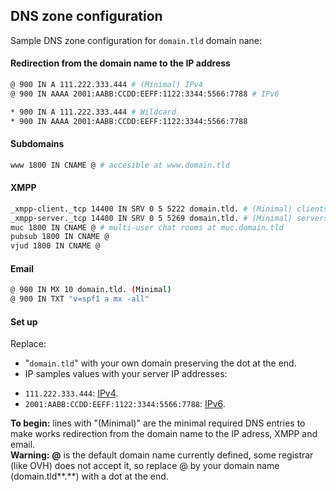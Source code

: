 ## DNS zone configuration

Sample DNS zone configuration for `domain.tld` domain nane:

#### Redirection from the domain name to the IP address
```bash
@ 900 IN A 111.222.333.444 # (Minimal) IPv4
@ 900 IN AAAA 2001:AABB:CCDD:EEFF:1122:3344:5566:7788 # IPv6

* 900 IN A 111.222.333.444 # Wildcard
* 900 IN AAAA 2001:AABB:CCDD:EEFF:1122:3344:5566:7788
```

#### Subdomains
```bash
www 1800 IN CNAME @ # accesible at www.domain.tld
```

#### XMPP
```bash
_xmpp-client._tcp 14400 IN SRV 0 5 5222 domain.tld. # (Minimal) clients connection
_xmpp-server._tcp 14400 IN SRV 0 5 5269 domain.tld. # (Minimal) servers connection
muc 1800 IN CNAME @ # multi-user chat rooms at muc.domain.tld
pubsub 1800 IN CNAME @
vjud 1800 IN CNAME @
```

#### Email
```bash
@ 900 IN MX 10 domain.tld. (Minimal)
@ 900 IN TXT "v=spf1 a mx -all"
```

#### Set up
Replace:
- "`domain.tld`" with your own domain preserving the dot at the end.
-  IP samples values with your server IP addresses:
 * `111.222.333.444`: [IPv4](http://ip.yunohost.org/).
 * `2001:AABB:CCDD:EEFF:1122:3344:5566:7788`: [IPv6](http://ip6.yunohost.org/).

<div class="alert alert-info"><b>To begin:</b> lines with "(Minimal)" are the minimal required DNS entries to make works redirection from the domain name to the IP adress, XMPP and email.</div>

<div class="alert alert-warning"><b>Warning:</b> <b>@</b> is the default domain name currently defined, some registrar (like OVH) does not accept it, so replace @ by your domain name (domain.tld**.**) with a dot at the end.</div>
